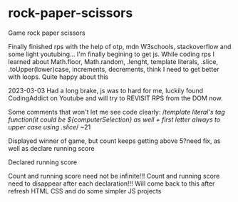 # rock-paper-scissors

Game rock paper scissors

Finally finished rps with the help of otp, mdn W3schools, stackoverflow and some light youtubing...
I'm finally begining to get js.
While coding rps I learned about Math.floor, Math.random, .lenght, template literals, .slice, .toUpper(lower)case, increments, decrements, think I need to get better with loops.
Quite happy about this

2023-03-03 Had a long brake, js was to hard for me, luckily found CodingAddict on Youtube and will try to REVISIT RPS from the DOM now.

Some comments that won't let me see code clearly:
/_template literal's tag function(it could be ${computerSelection} as well + first letter always to upper case using .slice_/ ~21

Displayed winner of game, but count keeps getting above 5?need fix, as well as declare running score

Declared running score

Count and running score need not be infinite!!!
Count and running score need to disappear after each declaration!!!
Will come back to this after refresh HTML CSS and do some simpler JS projects
